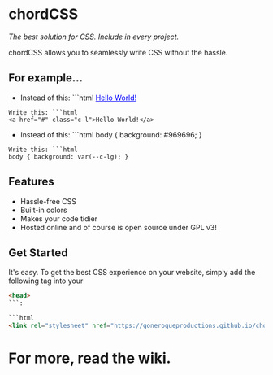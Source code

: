 # chordCSS
<em>The best solution for CSS. Include in every project.</em>

chordCSS allows you to seamlessly write CSS without the hassle.

## For example...
 - Instead of this: ```html
 <a href="#" style="color: blue;">Hello World!</a>
 ```<br>
Write this: ```html
<a href="#" class="c-l">Hello World!</a>
```
- Instead of this: ```html
body { background: #969696; }
```<br>
Write this: ```html
body { background: var(--c-lg); }
```
## Features
- Hassle-free CSS
- Built-in colors
- Makes your code tidier
- Hosted online and of course is open source under GPL v3!
## Get Started
It's easy. To get the best CSS experience on your website, simply add the following tag into your 
```html
<head>
```:

```html
<link rel="stylesheet" href="https://gonerogueproductions.github.io/chordcss/main.css">
```
# For more, read the wiki.
